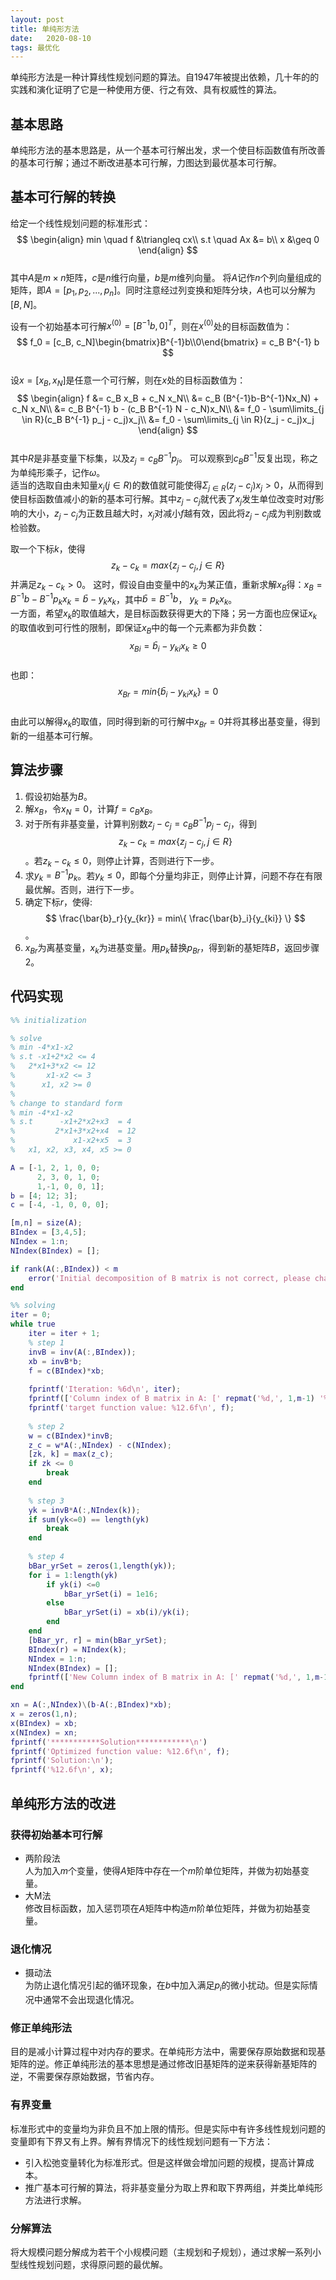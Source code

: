 ```yaml
---
layout: post
title: 单纯形方法
date:   2020-08-10
tags: 最优化
---
```

单纯形方法是一种计算线性规划问题的算法。自1947年被提出依赖，几十年的的实践和演化证明了它是一种使用方便、行之有效、具有权威性的算法。  
## 基本思路
单纯形方法的基本思路是，从一个基本可行解出发，求一个使目标函数值有所改善的基本可行解；通过不断改进基本可行解，力图达到最优基本可行解。

## 基本可行解的转换
给定一个线性规划问题的标准形式：  
$$
\begin{align}
min \quad f &\triangleq cx\\
s.t \quad Ax &= b\\
x &\geq 0
\end{align}
$$  
其中$A$是$m \times n$矩阵，$c$是$n$维行向量，$b$是$m$维列向量。
将$A$记作$n$个列向量组成的矩阵，即$A = [p_1, p_2, ..., p_n]$。同时注意经过列变换和矩阵分块，$A$也可以分解为$[B, N]$。

设有一个初始基本可行解$x^{(0)} = [B^{-1}b, 0]^{T}$，则在$x^{(0)}$处的目标函数值为：  
$$
f_0 = [c_B, c_N]\begin{bmatrix}B^{-1}b\\0\end{bmatrix} = c_B B^{-1} b
$$  
设$x=[x_B, x_N]$是任意一个可行解，则在$x$处的目标函数值为：  
$$
\begin{align}
  f &= c_B x_B + c_N x_N\\
    &= c_B (B^{-1}b-B^{-1}Nx_N) + c_N x_N\\
    &= c_B B^{-1} b - (c_B B^{-1} N - c_N)x_N\\
    &= f_0 - \sum\limits_{j \in R}(c_B B^{-1} p_j - c_j)x_j\\
    &= f_0 - \sum\limits_{j \in R}(z_j - c_j)x_j
\end{align}
$$  
其中$R$是非基变量下标集，以及$z_j = c_B B^{-1} p_j$。
可以观察到$c_B B^{-1}$反复出现，称之为单纯形乘子，记作$\omega$。  
适当的选取自由未知量$x_j (j \in R)$的数值就可能使得$\Sigma_{j \in R}(z_j - c_j)x_j > 0$，从而得到使目标函数值减小的新的基本可行解。其中$z_j-c_j$就代表了$x_j$发生单位改变时对$f$影响的大小，$z_j-c_j$为正数且越大时，$x_j$对减小$f$越有效，因此将$z_j-c_j$成为判别数或检验数。  

取一个下标$k$，使得
$$
z_k - c_k = max\{z_j - c_j, j \in R \}
$$
并满足$z_k - c_k > 0$。
这时，假设自由变量中的$x_k$为某正值，重新求解$x_B$得：$x_B = B^{-1}b - B^{-1}p_kx_k = \bar{b}-y_kx_k$，其中$\bar{b} = B^{-1}b$， $y_k = p_kx_k$。  
一方面，希望$x_k$的取值越大，是目标函数获得更大的下降；另一方面也应保证$x_k$的取值收到可行性的限制，即保证$x_B$中的每一个元素都为非负数：  
$$
x_{Bi} = \bar{b}_i - y_{ki}x_k \geq 0
$$  
也即：  
$$
x_{Br} = min\{ \bar{b}_i - y_{ki}x_k \} = 0
$$  
由此可以解得$x_k$的取值，同时得到新的可行解中$x_{Br}=0$并将其移出基变量，得到新的一组基本可行解。

## 算法步骤
1. 假设初始基为$B$。
2. 解$x_B$，令$x_N=0$，计算$f=c_B x_B$。
3. 对于所有非基变量，计算判别数$z_j-c_j = c_B B^{-1} p_j - c_j$，得到$$z_k - c_k = max\{z_j - c_j, j \in R \}$$。若$z_k - c_k \leq 0$，则停止计算，否则进行下一步。
4. 求$y_k = B^{-1}p_k$。若$y_k \leq 0$，即每个分量均非正，则停止计算，问题不存在有限最优解。否则，进行下一步。
5. 确定下标$r$，使得:  
$$
\frac{\bar{b}_r}{y_{kr}} = min\{ \frac{\bar{b}_i}{y_{ki}} \}
$$。
6. $x_{Br}$为离基变量，$x_{k}$为进基变量。用$p_k$替换$p_{Br}$，得到新的基矩阵$B$，返回步骤2。

## 代码实现
```matlab
%% initialization

% solve
% min -4*x1-x2
% s.t -x1+2*x2 <= 4
%   2*x1+3*x2 <= 12
%       x1-x2 <= 3
%      x1, x2 >= 0
%
% change to standard form
% min -4*x1-x2
% s.t      -x1+2*x2+x3  = 4
%         2*x1+3*x2+x4  = 12
%             x1-x2+x5  = 3
%   x1, x2, x3, x4, x5 >= 0

A = [-1, 2, 1, 0, 0;
      2, 3, 0, 1, 0;
      1,-1, 0, 0, 1];
b = [4; 12; 3];
c = [-4, -1, 0, 0, 0];

[m,n] = size(A);
BIndex = [3,4,5];
NIndex = 1:n;
NIndex(BIndex) = [];

if rank(A(:,BIndex)) < m
    error('Initial decomposition of B matrix is not correct, please change BIndex!\n')
end

%% solving
iter = 0;
while true
    iter = iter + 1;
    % step 1
    invB = inv(A(:,BIndex));
    xb = invB*b;
    f = c(BIndex)*xb;
    
    fprintf('Iteration: %6d\n', iter);
    fprintf(['Column index of B matrix in A: [' repmat('%d,', 1,m-1) '%d]\n'], BIndex);
    fprintf('target function value: %12.6f\n', f);
    
    % step 2
    w = c(BIndex)*invB;
    z_c = w*A(:,NIndex) - c(NIndex);
    [zk, k] = max(z_c);
    if zk <= 0
        break
    end
    
    % step 3
    yk = invB*A(:,NIndex(k));
    if sum(yk<=0) == length(yk)
        break
    end
    
    % step 4
    bBar_yrSet = zeros(1,length(yk));
    for i = 1:length(yk)
        if yk(i) <=0
            bBar_yrSet(i) = 1e16;
        else
            bBar_yrSet(i) = xb(i)/yk(i);
        end
    end
    [bBar_yr, r] = min(bBar_yrSet);
    BIndex(r) = NIndex(k);
    NIndex = 1:n;
    NIndex(BIndex) = [];
    fprintf(['New Column index of B matrix in A: [' repmat('%d,', 1,m-1) '%d]\n'], BIndex);
end

xn = A(:,NIndex)\(b-A(:,BIndex)*xb);
x = zeros(1,n);
x(BIndex) = xb;
x(NIndex) = xn;
fprintf('***********Solution************\n')
fprintf('Optimized function value: %12.6f\n', f);
fprintf('Solution:\n');
fprintf('%12.6f\n', x);
```

## 单纯形方法的改进
### 获得初始基本可行解
* 两阶段法  
人为加入$m$个变量，使得$A$矩阵中存在一个$m$阶单位矩阵，并做为初始基变量。
* 大M法  
修改目标函数，加入惩罚项在$A$矩阵中构造$m$阶单位矩阵，并做为初始基变量。

### 退化情况
* 摄动法  
为防止退化情况引起的循环现象，在$b$中加入满足$p_i$的微小扰动。但是实际情况中通常不会出现退化情况。

### 修正单纯形法
目的是减小计算过程中对内存的要求。在单纯形方法中，需要保存原始数据和现基矩阵的逆。修正单纯形法的基本思想是通过修改旧基矩阵的逆来获得新基矩阵的逆，不需要保存原始数据，节省内存。

### 有界变量
标准形式中的变量均为非负且不加上限的情形。但是实际中有许多线性规划问题的变量即有下界又有上界。解有界情况下的线性规划问题有一下方法：
* 引入松弛变量转化为标准形式。但是这样做会增加问题的规模，提高计算成本。
* 推广基本可行解的算法，将非基变量分为取上界和取下界两组，并类比单纯形方法进行求解。

### 分解算法
将大规模问题分解成为若干个小规模问题（主规划和子规划），通过求解一系列小型线性规划问题，求得原问题的最优解。

